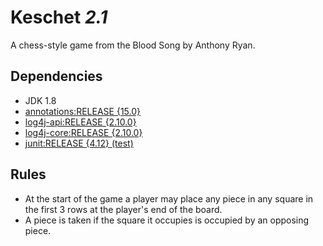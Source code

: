 # Keschet _2.1_

A chess-style game from the Blood Song by Anthony Ryan.

## Dependencies

- JDK 1.8
- [annotations:RELEASE {15.0}](https://www.jetbrains.com/)
- [log4j-api:RELEASE {2.10.0}](https://logging.apache.org/log4j/2.row/)
- [log4j-core:RELEASE {2.10.0}](https://logging.apache.org/log4j/2.row/)
- [junit:RELEASE {4.12} (test)](http://junit.org/junit4/)

## Rules

- At the start of the game a player may place any piece in any square in the first 3 rows at the player's end of the board.
- A piece is taken if the square it occupies is occupied by an opposing piece.
